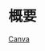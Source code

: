 # 概要
[Canva](https://www.canva.com/design/DAGCRI-f23Q/jJIbokLsa-Lzrno_XPZ_qQ/edit?utm_content=DAGCRI-f23Q&utm_campaign=designshare&utm_medium=link2&utm_source=sharebutton)
